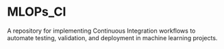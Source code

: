 # MLOPs_CI
A repository for implementing Continuous Integration workflows to automate testing, validation, and deployment in machine learning projects.
